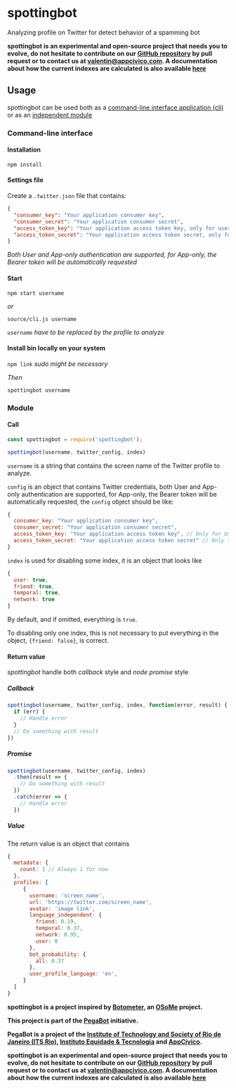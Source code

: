 # spottingbot
Analyzing profile on Twitter for detect behavior of a spamming bot

**spottingbot is an experimental and open-source project that needs you to evolve, do not hesitate to contribute on our [GitHub repository](https://github.com/AppCivico/spottingbot) by pull request or to contact us at [valentin@appcivico.com](mailto:valentin@appcivico.com). A documentation about how the current indexes are calculated is also available [here](https://github.com/AppCivico/spottingbot/blob/master/documentation/)**

## Usage

spottingbot can be used both as a [command-line interface application (cli)](https://github.com/AppCivico/spottingbot#command-line-interface) or as an [independent module](https://github.com/AppCivico/spottingbot#module)

### Command-line interface

#### Installation

`npm install`

#### Settings file

Create a `.twitter.json` file that contains:

```json
{
  "consumer_key": "Your application consumer key",
  "consumer_secret": "Your application consumer secret",
  "access_token_key": "Your application access token key, only for user authentication",
  "access_token_secret": "Your application access token secret, only for user authentication"
}
```

*Both User and App-only authentication are supported, for App-only, the Bearer token will be automatically requested*

#### Start

`npm start username`

*or*

`source/cli.js username`

*`username` have to be replaced by the profile to analyze*

#### Install bin locally on your system

`npm link` *sudo might be necessary*

*Then*

`spottingbot username`

### Module

#### Call

```js
const spottingbot = require('spottingbot');

spottingbot(username, twitter_config, index)
```

`username` is a string that contains the screen name of the Twitter profile to analyze.

`config` is an object that contains Twitter credentials, both User and App-only authentication are supported, for App-only, the Bearer token will be automatically requested, the `config` object should be like:

```js
{
  consumer_key: "Your application consumer key",
  consumer_secret: "Your application consumer secret",
  access_token_key: "Your application access token key", // Only for User authentication
  access_token_secret: "Your application access token secret" // Only for User authentication
}
```

`index` is used for disabling some index, it is an object that looks like
```js
{
  user: true,
  friend: true,
  temporal: true,
  network: true
}
```

By default, and if omitted, everything is `true`.

To disabling only one index, this is not necessary to put everything in the object, `{friend: false}`, is correct.

#### Return value

*spottingbot* handle both *callback* style and *node promise* style

##### Callback

```js
spottingbot(username, twitter_config, index, function(error, result) {
  if (err) {
    // Handle error
  }
  // Do something with result
})
```

##### Promise

```js
spottingbot(username, twitter_config, index)
  .then(result => {
    // Do something with result
  })
  .catch(error => {
    // Handle error
  })
```

##### Value

The return value is an object that contains

```js
{
  metadata: {
    count: 1 // Always 1 for now
  },
  profiles: [
     {
       username: 'screen_name',
       url: 'https://twitter.com/screen_name',
       avatar: 'image link',
       language_independent: {
         friend: 0.19,
         temporal: 0.37,
         network: 0.95,
         user: 0
       },
       bot_probability: {
         all: 0.37
       },
       user_profile_language: 'en',
     }
  ]
}
```

**spottingbot is a project inspired by [Botometer](https://botometer.iuni.iu.edu/#!/), an [OSoMe](https://osome.iuni.iu.edu/) project.**

**This project is part of the [PegaBot](http://www.pegabot.com.br) initiative.**

**PegaBot is a project of the [Institute of Technology and Society of Rio de Janeiro (ITS Rio)](https://itsrio.org), [Instituto Equidade & Tecnologia](https://tecnologiaequidade.org.br/) and [AppCívico](https://appcivico.com/).**

**spottingbot is an experimental and open-source project that needs you to evolve, do not hesitate to contribute on our [GitHub repository](https://github.com/AppCivico/spottingbot) by pull request or to contact us at [valentin@appcivico.com](mailto:valentin@appcivico.com). A documentation about how the current indexes are calculated is also available [here](https://github.com/AppCivico/spottingbot/blob/master/documentation/)**
